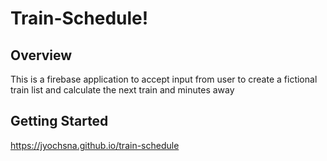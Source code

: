 # Train-Schedule!

## Overview
This is a firebase application to accept input from user to create a fictional train list and calculate the next train and minutes away

## Getting Started
https://jyochsna.github.io/train-schedule